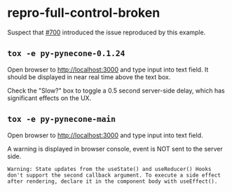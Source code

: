 # repro-full-control-broken

Suspect that [#700](https://github.com/pynecone-io/pynecone/pull/700) introduced the
issue reproduced by this example.

## `tox -e py-pynecone-0.1.24`

Open browser to [http://localhost:3000](http://localhost:3000) and type input
into text field. It should be displayed in near real time above the text box.

Check the "Slow?" box to toggle a 0.5 second server-side delay, which has
significant effects on the UX.

## `tox -e py-pynecone-main`


Open browser to [http://localhost:3000](http://localhost:3000) and type input
into text field.

A warning is displayed in browser console, event is NOT sent to the server side.

```
Warning: State updates from the useState() and useReducer() Hooks don't support the second callback argument. To execute a side effect after rendering, declare it in the component body with useEffect().
```